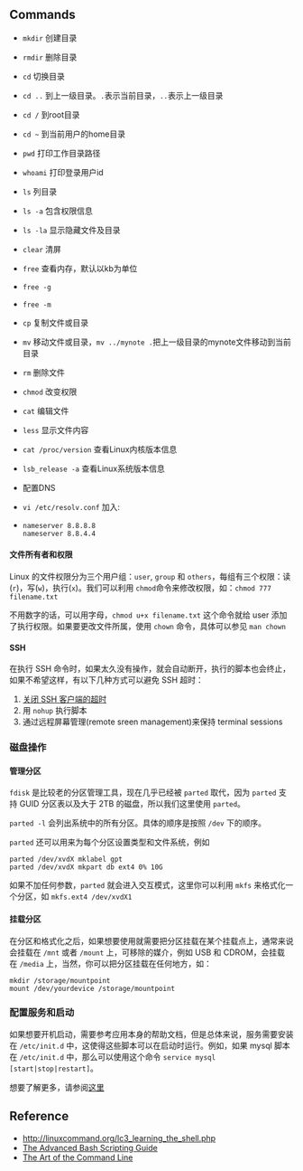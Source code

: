 ## Commands
- `mkdir` 创建目录

- `rmdir` 删除目录

- `cd` 切换目录

- `cd ..` 到上一级目录。`.`表示当前目录，`..`表示上一级目录

- `cd /` 到root目录

- `cd ~` 到当前用户的home目录

- `pwd` 打印工作目录路径

- `whoami` 打印登录用户id

- `ls` 列目录

- `ls -a` 包含权限信息

- `ls -la` 显示隐藏文件及目录

- `clear` 清屏

- `free` 查看内存，默认以kb为单位

- `free -g`

- `free -m`

- `cp` 复制文件或目录

- `mv` 移动文件或目录，`mv ../mynote .`把上一级目录的mynote文件移动到当前目录

- `rm` 删除文件

- `chmod` 改变权限

- `cat` 编辑文件

- `less` 显示文件内容

- `cat /proc/version` 查看Linux内核版本信息

- `lsb_release -a` 查看Linux系统版本信息

- 配置DNS

- `vi /etc/resolv.conf` 加入:

- ```
  nameserver 8.8.8.8
  nameserver 8.8.4.4
  ```

#### 文件所有者和权限

Linux 的文件权限分为三个用户组：`user`, `group` 和 `others`，每组有三个权限：读(`r`)，写(`w`)，执行(`x`)。我们可以利用 `chmod`命令来修改权限，如：`chmod 777 filename.txt`

不用数字的话，可以用字母，`chmod u+x filename.txt` 这个命令就给 user 添加了执行权限。如果要更改文件所属，使用 `chown` 命令，具体可以参见 `man chown`

#### SSH

在执行 SSH 命令时，如果太久没有操作，就会自动断开，执行的脚本也会终止，如果不希望这样，有以下几种方式可以避免 SSH 超时：

1.  [关闭 SSH 客户端的超时](https://docs.oseems.com/general/application/ssh/disable-timeout)
2.  用 `nohup` 执行脚本
3.  通过远程屏幕管理(remote sreen management)来保持 terminal sessions

### 磁盘操作

#### 管理分区

`fdisk` 是比较老的分区管理工具，现在几乎已经被 `parted` 取代，因为 `parted` 支持 GUID 分区表以及大于 2TB 的磁盘，所以我们这里使用 `parted`。

`parted -l` 会列出系统中的所有分区。具体的顺序是按照 `/dev` 下的顺序。

`parted` 还可以用来为每个分区设置类型和文件系统，例如

```
parted /dev/xvdX mklabel gpt
parted /dev/xvdX mkpart db ext4 0% 10G
```

如果不加任何参数，`parted` 就会进入交互模式，这里你可以利用 `mkfs` 来格式化一个分区，如 `mkfs.ext4 /dev/xvdX1`

#### 挂载分区

在分区和格式化之后，如果想要使用就需要把分区挂载在某个挂载点上，通常来说会挂载在 `/mnt` 或者 `/mount` 上，可移除的媒介，例如 USB 和 CDROM，会挂载在 `/media` 上，当然，你可以把分区挂载在任何地方，如：

```
mkdir /storage/mountpoint
mount /dev/yourdevice /storage/mountpoint
```

### 配置服务和启动

如果想要开机启动，需要参考应用本身的帮助文档，但是总体来说，服务需要安装在 `/etc/init.d` 中，这使得这些脚本可以在启动时运行。例如，如果 mysql 脚本在 `/etc/init.d` 中，那么可以使用这个命令 `service mysql [start|stop|restart]`。

想要了解更多，请参阅[这里](http://www.tldp.org/HOWTO/HighQuality-Apps-HOWTO/boot.html)

## Reference

-   http://linuxcommand.org/lc3_learning_the_shell.php
-   [The Advanced Bash Scripting Guide](http://tldp.org/LDP/abs/html/)
-   [The Art of the Command Line](https://github.com/jlevy/the-art-of-command-line)

